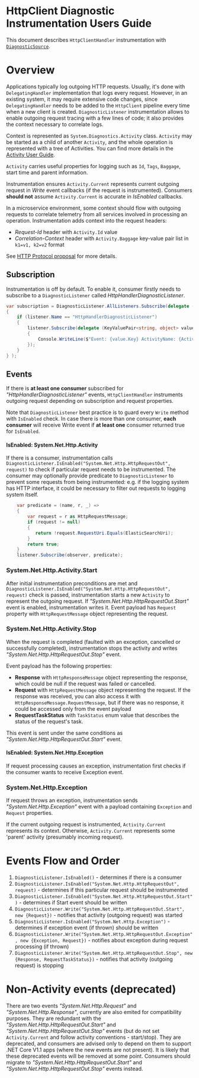 # HttpClient Diagnostic  Instrumentation Users Guide

This document describes `HttpClientHandler` instrumentation with [`DiagnosticSource`](https://github.com/dotnet/runtime/blob/main/src/libraries/System.Diagnostics.DiagnosticSource/src/DiagnosticSourceUsersGuide.md).

# Overview
Applications typically log outgoing HTTP requests. Usually, it's done with `DelegatingHandler` implementation that logs every request. However, in an existing system, it may require extensive code changes, since `DelegatingHandler` needs to be added to the `HttpClient` pipeline every time when a new client is created.
`DiagnosticListener` instrumentation allows to enable outgoing request tracing with a few lines of code; it also provides the context necessary to correlate logs.

Context is represented as `System.Diagnostics.Activity` class. `Activity` may be started as a child of another `Activity`, and the whole operation is represented with a tree of Activities. You can find more details in the [Activity User Guide](https://github.com/dotnet/runtime/blob/main/src/libraries/System.Diagnostics.DiagnosticSource/src/ActivityUserGuide.md).

`Activity` carries useful properties for logging such as `Id`, `Tags`, `Baggage`, start time and parent information.

Instrumentation ensures `Activity.Current` represents current outgoing request in *Write* event callbacks (if the request is instrumented). Consumers **should not** assume `Activity.Current` is accurate in *IsEnabled* callbacks.

In a microservice environment, some context should flow with outgoing requests to correlate telemetry from all services involved in processing an operation.
Instrumentation adds context into the request headers:
 * *Request-Id* header with `Activity.Id` value
 * *Correlation-Context* header with `Activity.Baggage` key-value pair list in `k1=v1, k2=v2` format

See [HTTP Protocol proposal](https://github.com/dotnet/runtime/blob/main/src/libraries/System.Diagnostics.DiagnosticSource/src/HttpCorrelationProtocol.md) for more details.

## Subscription
Instrumentation is off by default. To enable it, consumer firstly needs to subscribe to a `DiagnosticListener` called *HttpHandlerDiagnosticListener*.

```C#
var subscription = DiagnosticListener.AllListeners.Subscribe(delegate (DiagnosticListener listener)
{
    if (listener.Name == "HttpHandlerDiagnosticListener")
    {
        listener.Subscribe(delegate (KeyValuePair<string, object> value)
        {
            Console.WriteLine($"Event: {value.Key} ActivityName: {Activity.Current.OperationName} Id: {Activity.Current.Id} ");
        });
    }
} );
```

## Events
If there is **at least one consumer** subscribed for *"HttpHandlerDiagnosticListener"* events, `HttpClientHandler` instruments outgoing request depending on subscription and request properties.

Note that `DiagnosticListener` best practice is to guard every `Write` method with `IsEnabled` check. In case there is more than one consumer, **each consumer** will receive Write event if **at least one** consumer returned true for `IsEnabled`.

#### IsEnabled: System.Net.Http.Activity
If there is a consumer, instrumentation calls `DiagnosticListener.IsEnabled("System.Net.Http.HttpRequestOut", request)` to check if particular request needs to be instrumented.
The consumer may optionally provide predicate to `DiagnosticListener` to prevent some requests from being instrumented: e.g. if the logging system has HTTP interface, it could be necessary to filter out requests to logging system itself.

```C#
    var predicate = (name, r, _) =>
    {
        var request = r as HttpRequestMessage;
        if (request != null)
        {
           return !request.RequestUri.Equals(ElasticSearchUri);
        }
        return true;
    }
    listener.Subscribe(observer, predicate);
```
### System.Net.Http.Activity.Start
After initial instrumentation preconditions are met and `DiagnosticListener.IsEnabled("System.Net.Http.HttpRequestOut", request)` check is passed, instrumentation starts a new `Activity` to represent the outgoing request.
If *"System.Net.Http.HttpRequestOut.Start"* event is enabled, instrumentation writes it. Event payload has `Request` property with  `HttpRequestMessage` object representing the request.

### System.Net.Http.Activity.Stop
When the request is completed (faulted with an exception, cancelled or successfully completed), instrumentation stops the activity and writes *"System.Net.Http.HttpRequestOut.Stop"* event.

Event payload has the following properties:
* **Response**  with `HttpResponseMessage` object representing the response, which could be null if the request was failed or cancelled.
* **Request**  with `HttpRequestMessage` object representing the request. If the response was received, you can also access it with `HttpResponseMessage.RequestMessage`, but if there was no response, it could be accessed only from the event payload
* **RequestTaskStatus** with `TaskStatus` enum value that describes the status of the request's task.

This event is sent under the same conditions as *"System.Net.Http.HttpRequestOut.Start"* event.

#### IsEnabled: System.Net.Http.Exception
If request processing causes an exception, instrumentation first checks if the consumer wants to receive Exception event.

### System.Net.Http.Exception
If request throws an exception, instrumentation sends *"System.Net.Http.Exception"* event with a payload containing `Exception` and `Request` properties.

If the current outgoing request is instrumented, `Activity.Current` represents its context.
Otherwise, `Activity.Current` represents some 'parent' activity (presumably incoming request).

# Events Flow and Order

1. `DiagnosticListener.IsEnabled()` - determines if there is a consumer
2. `DiagnosticListener.IsEnabled("System.Net.Http.HttpRequestOut", request)` - determines if this particular request should be instrumented
3. `DiagnosticListener.IsEnabled("System.Net.Http.HttpRequestOut.Start")` - determines if Start event should be written
4. `DiagnosticListener.Write("System.Net.Http.HttpRequestOut.Start", new {Request})` - notifies that activity (outgoing request) was started
5. `DiagnosticListener.IsEnabled("System.Net.Http.Exception")` - determines if exception event (if thrown) should be written
6. `DiagnosticListener.Write("System.Net.Http.HttpRequestOut.Exception", new {Exception, Request})` - notifies about exception during request processing (if thrown)
7. `DiagnosticListener.Write("System.Net.Http.HttpRequestOut.Stop", new {Response, RequestTaskStatus})` - notifies that activity (outgoing request) is stopping

# Non-Activity events (deprecated)
There are two events *"System.Net.Http.Request"* and *"System.Net.Http.Response"*, currently are also emited for compatibility purposes.
They are redundant with the *"System.Net.Http.HttpRequestOut.Start"* and *"System.Net.Http.HttpRequestOut.Stop"* events (but do not set `Activity.Current` and follow activity conventions - start/stop).
 They are deprecated, and consumers are advised only to depend on them to support .NET Core V1.1 apps (where the new events are not present).
It is likely that these deprecated events will be removed at some point.
Consumers should migrate to *"System.Net.Http.HttpRequestOut.Start"* and *"System.Net.Http.HttpRequestOut.Stop"* events instead.

